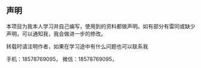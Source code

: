 ## 声明
本项目为我本人学习并自己编写，使用到的资料都做声明。如有部分有雷同或缺少声明，可以通知我，我会做进一步的修改。

转载时请注明作者，如果在学习途中有什么问题也可以联系我

手机：18578769095，
微信：18578769095，
